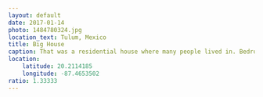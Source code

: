 ```yaml
---
layout: default
date: 2017-01-14
photo: 1484780324.jpg
location_text: Tulum, Mexico
title: Big House
caption: That was a residential house where many people lived in. Bedrooms, kitchens, it was all there :)
location:
    latitude: 20.2114185
    longitude: -87.4653502
ratio: 1.33333
---
```

